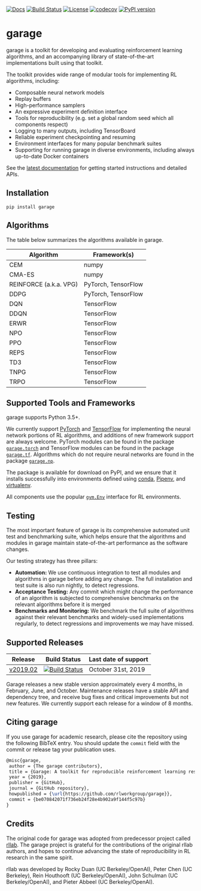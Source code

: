 [![Docs](https://readthedocs.org/projects/garage/badge)](http://garage.readthedocs.org/en/latest/)
[![Build Status](https://travis-ci.com/rlworkgroup/garage.svg?branch=master)](https://travis-ci.com/rlworkgroup/garage)
[![License](https://img.shields.io/badge/license-MIT-blue.svg)](https://github.com/rlworkgroup/garage/blob/master/LICENSE)
[![codecov](https://codecov.io/gh/rlworkgroup/garage/branch/master/graph/badge.svg)](https://codecov.io/gh/rlworkgroup/garage)
[![PyPI version](https://badge.fury.io/py/garage.svg)](https://badge.fury.io/py/garage)

# garage

garage is a toolkit for developing and evaluating reinforcement learning algorithms, and an accompanying library of state-of-the-art implementations built using that toolkit.

The toolkit provides wide range of modular tools for implementing RL algorithms, including:
* Composable neural network models
* Replay buffers
* High-performance samplers
* An expressive experiment definition interface
* Tools for reproducibility (e.g. set a global random seed which all components respect)
* Logging to many outputs, including TensorBoard
* Reliable experiment checkpointing and resuming
* Environment interfaces for many popular benchmark suites
* Supporting for running garage in diverse environments, including always up-to-date Docker containers

See the [latest documentation](https://garage.readthedocs.org/en/latest/) for getting started instructions and detailed APIs.

## Installation
```
pip install garage
```

## Algorithms
The table below summarizes the algorithms available in garage.

| Algorithm              | Framework(s)        |
| ---------------------- | ------------------- |
| CEM                    | numpy               |
| CMA-ES                 | numpy               |
| REINFORCE (a.k.a. VPG) | PyTorch, TensorFlow |
| DDPG                   | PyTorch, TensorFlow |
| DQN                    | TensorFlow          |
| DDQN                   | TensorFlow          |
| ERWR                   | TensorFlow          |
| NPO                    | TensorFlow          |
| PPO                    | TensorFlow          |
| REPS                   | TensorFlow          |
| TD3                    | TensorFlow          |
| TNPG                   | TensorFlow          |
| TRPO                   | TensorFlow          |

## Supported Tools and Frameworks
garage supports Python 3.5+.

We currently support [PyTorch](https://pytorch.org/) and [TensorFlow](https://www.tensorflow.org/) for implementing the neural network portions of RL algorithms, and additions of new framework support are always welcome. PyTorch modules can be found in the package [`garage.torch`](https://github.com/rlworkgroup/garage/tree/master/src/garage/torch) and TensorFlow modules can be found in the package [`garage.tf`](https://github.com/rlworkgroup/garage/tree/master/src/garage/tf). Algorithms which do not require neural networks are found in the package [`garage.np`](https://github.com/rlworkgroup/garage/tree/master/src/garage/np).

The package is available for download on PyPI, and we ensure that it installs successfully into environments defined using [conda](https://docs.conda.io/en/latest/), [Pipenv](https://pipenv.readthedocs.io/en/latest/), and [virtualenv](https://virtualenv.pypa.io/en/latest/).

All components use the popular [`gym.Env`](https://github.com/openai/gym) interface for RL environments.

## Testing
The most important feature of garage is its comprehensive automated unit test and benchmarking suite, which helps ensure that the algorithms and modules in garage maintain state-of-the-art performance as the software changes.

Our testing strategy has three pillars:

* **Automation:**
  We use continuous integration to test all modules and algorithms in garage before adding any change. The full installation and test suite is also run nightly, to detect regressions.
* **Acceptance Testing:**
  Any commit which might change the performance of an algorithm is subjected to comprehensive benchmarks on the relevant algorithms before it is merged
* **Benchmarks and Monitoring:**
  We benchmark the full suite of algorithms against their relevant benchmarks and widely-used implementations regularly, to detect regressions and improvements we may have missed.

## Supported Releases
| Release | Build Status | Last date of support |
| ------- | ------------ | -------------------- |
| [v2019.02](https://github.com/rlworkgroup/garage/releases/tag/v2019.02.0) | [![Build Status](https://travis-ci.com/rlworkgroup/garage.svg?branch=release-2019.02)](https://travis-ci.com/rlworkgroup/garage) | October 31st, 2019 |

Garage releases a new stable version approximately every 4 months, in February, June, and October. Maintenance releases have a stable API and dependency tree, and receive bug fixes and critical improvements but not new features. We currently support each release for a window of 8 months.

## Citing garage

If you use garage for academic research, please cite the repository using the following BibTeX entry. You should update the `commit` field with the commit or release tag your publication uses.

```latex
@misc{garage,
 author = {The garage contributors},
 title = {Garage: A toolkit for reproducible reinforcement learning research},
 year = {2019},
 publisher = {GitHub},
 journal = {GitHub repository},
 howpublished = {\url{https://github.com/rlworkgroup/garage}},
 commit = {be070842071f736eb24f28e4b902a9f144f5c97b}
}
```

## Credits
The original code for garage was adopted from predecessor project called [rllab](https://github.com/rll/rllab). The garage project is grateful for the contributions of the original rllab authors, and hopes to continue advancing the state of reproducibility in RL research in the same spirit.

rllab was developed by Rocky Duan (UC Berkeley/OpenAI), Peter Chen (UC Berkeley), Rein Houthooft (UC Berkeley/OpenAI), John Schulman (UC Berkeley/OpenAI), and Pieter Abbeel (UC Berkeley/OpenAI).
